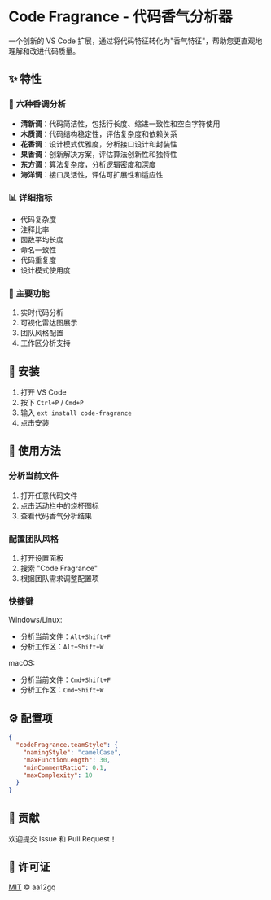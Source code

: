 # Code Fragrance - 代码香气分析器

一个创新的 VS Code 扩展，通过将代码特征转化为"香气特征"，帮助您更直观地理解和改进代码质量。

## ✨ 特性

### 🌸 六种香调分析

- **清新调**：代码简洁性，包括行长度、缩进一致性和空白字符使用
- **木质调**：代码结构稳定性，评估复杂度和依赖关系
- **花香调**：设计模式优雅度，分析接口设计和封装性
- **果香调**：创新解决方案，评估算法创新性和独特性
- **东方调**：算法复杂度，分析逻辑密度和深度
- **海洋调**：接口灵活性，评估可扩展性和适应性

### 📊 详细指标

- 代码复杂度
- 注释比率
- 函数平均长度
- 命名一致性
- 代码重复度
- 设计模式使用度

### 🎯 主要功能

1. 实时代码分析
2. 可视化雷达图展示
3. 团队风格配置
4. 工作区分析支持

## 🚀 安装

1. 打开 VS Code
2. 按下 `Ctrl+P` / `Cmd+P`
3. 输入 `ext install code-fragrance`
4. 点击安装

## 📖 使用方法

### 分析当前文件

1. 打开任意代码文件
2. 点击活动栏中的烧杯图标
3. 查看代码香气分析结果

### 配置团队风格

1. 打开设置面板
2. 搜索 "Code Fragrance"
3. 根据团队需求调整配置项

### 快捷键

Windows/Linux:

- 分析当前文件：`Alt+Shift+F`
- 分析工作区：`Alt+Shift+W`

macOS:

- 分析当前文件：`Cmd+Shift+F`
- 分析工作区：`Cmd+Shift+W`

## ⚙️ 配置项

```json
{
  "codeFragrance.teamStyle": {
    "namingStyle": "camelCase",
    "maxFunctionLength": 30,
    "minCommentRatio": 0.1,
    "maxComplexity": 10
  }
}
```

## 🤝 贡献

欢迎提交 Issue 和 Pull Request！

## 📄 许可证

[MIT](LICENSE) © aa12gq
